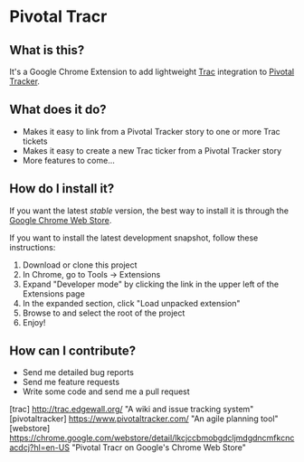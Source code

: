 # Pivotal Tracr

## What is this?
It's a Google Chrome Extension to add lightweight [Trac](http://trac.edgewall.org/ "A wiki and issue tracking system") integration to [Pivotal Tracker](https://www.pivotaltracker.com/ "An agile planning tool").

## What does it do?
 * Makes it easy to link from a Pivotal Tracker story to one or more Trac tickets
 * Makes it easy to create a new Trac ticker from a Pivotal Tracker story
 * More features to come...

## How do I install it?
If you want the latest *stable* version, the best way to install it is through the [Google Chrome Web Store](https://chrome.google.com/webstore/detail/lkcjccbmobgdcljmdgdncmfkcncacdcj?hl=en-US "Pivotal Tracr on Google's Chrome Web Store").

If you want to install the latest development snapshot, follow these instructions:
 1. Download or clone this project
 2. In Chrome, go to Tools -> Extensions
 3. Expand "Developer mode" by clicking the link in the upper left of the Extensions page
 4. In the expanded section, click "Load unpacked extension"
 5. Browse to and select the root of the project
 6. Enjoy!
 
## How can I contribute?
 * Send me detailed bug reports
 * Send me feature requests
 * Write some code and send me a pull request

[trac] http://trac.edgewall.org/ "A wiki and issue tracking system"
[pivotaltracker] https://www.pivotaltracker.com/ "An agile planning tool"
[webstore] https://chrome.google.com/webstore/detail/lkcjccbmobgdcljmdgdncmfkcncacdcj?hl=en-US "Pivotal Tracr on Google's Chrome Web Store"